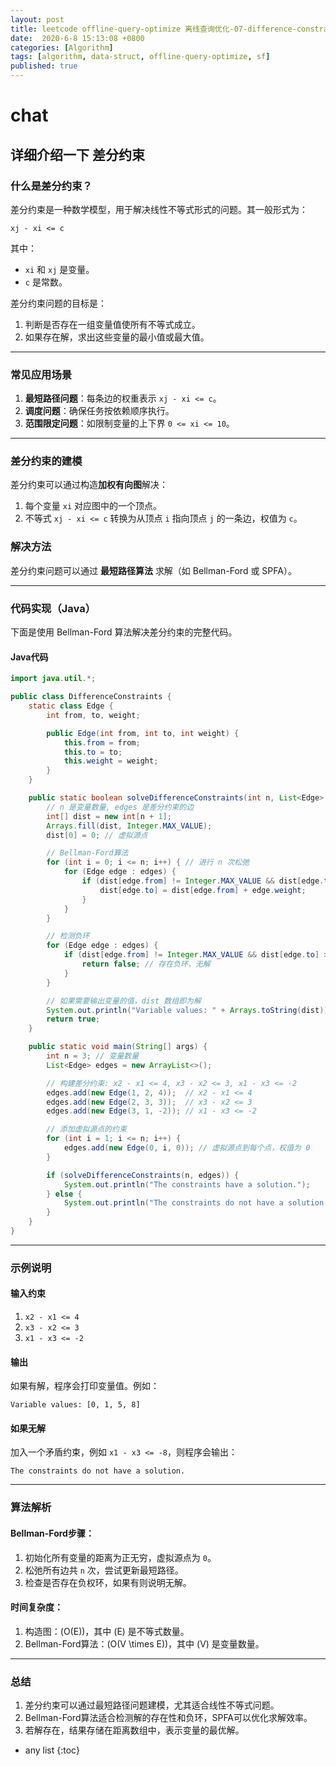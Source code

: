 ```yaml
---
layout: post
title: leetcode offline-query-optimize 离线查询优化-07-difference-constraints 差分约束
date:  2020-6-8 15:13:08 +0800
categories: [Algorithm]
tags: [algorithm, data-struct, offline-query-optimize, sf]
published: true
---
```



# chat


## 详细介绍一下 差分约束

### 什么是差分约束？

差分约束是一种数学模型，用于解决线性不等式形式的问题。其一般形式为：

```
xj - xi <= c
```

其中：
- `xi` 和 `xj` 是变量。
- `c` 是常数。

差分约束问题的目标是：
1. 判断是否存在一组变量值使所有不等式成立。
2. 如果存在解，求出这些变量的最小值或最大值。

---

### 常见应用场景

1. **最短路径问题**：每条边的权重表示 `xj - xi <= c`。
2. **调度问题**：确保任务按依赖顺序执行。
3. **范围限定问题**：如限制变量的上下界 `0 <= xi <= 10`。

---

### 差分约束的建模

差分约束可以通过构造**加权有向图**解决：
1. 每个变量 `xi` 对应图中的一个顶点。
2. 不等式 `xj - xi <= c` 转换为从顶点 `i` 指向顶点 `j` 的一条边，权值为 `c`。

### 解决方法

差分约束问题可以通过 **最短路径算法** 求解（如 Bellman-Ford 或 SPFA）。

---

### 代码实现（Java）

下面是使用 Bellman-Ford 算法解决差分约束的完整代码。

#### Java代码

```java
import java.util.*;

public class DifferenceConstraints {
    static class Edge {
        int from, to, weight;

        public Edge(int from, int to, int weight) {
            this.from = from;
            this.to = to;
            this.weight = weight;
        }
    }

    public static boolean solveDifferenceConstraints(int n, List<Edge> edges) {
        // n 是变量数量, edges 是差分约束的边
        int[] dist = new int[n + 1];
        Arrays.fill(dist, Integer.MAX_VALUE);
        dist[0] = 0; // 虚拟源点

        // Bellman-Ford算法
        for (int i = 0; i <= n; i++) { // 进行 n 次松弛
            for (Edge edge : edges) {
                if (dist[edge.from] != Integer.MAX_VALUE && dist[edge.to] > dist[edge.from] + edge.weight) {
                    dist[edge.to] = dist[edge.from] + edge.weight;
                }
            }
        }

        // 检测负环
        for (Edge edge : edges) {
            if (dist[edge.from] != Integer.MAX_VALUE && dist[edge.to] > dist[edge.from] + edge.weight) {
                return false; // 存在负环，无解
            }
        }

        // 如果需要输出变量的值，dist 数组即为解
        System.out.println("Variable values: " + Arrays.toString(dist));
        return true;
    }

    public static void main(String[] args) {
        int n = 3; // 变量数量
        List<Edge> edges = new ArrayList<>();

        // 构建差分约束: x2 - x1 <= 4, x3 - x2 <= 3, x1 - x3 <= -2
        edges.add(new Edge(1, 2, 4));  // x2 - x1 <= 4
        edges.add(new Edge(2, 3, 3));  // x3 - x2 <= 3
        edges.add(new Edge(3, 1, -2)); // x1 - x3 <= -2

        // 添加虚拟源点的约束
        for (int i = 1; i <= n; i++) {
            edges.add(new Edge(0, i, 0)); // 虚拟源点到每个点，权值为 0
        }

        if (solveDifferenceConstraints(n, edges)) {
            System.out.println("The constraints have a solution.");
        } else {
            System.out.println("The constraints do not have a solution.");
        }
    }
}
```

---

### 示例说明

#### 输入约束

1. `x2 - x1 <= 4`
2. `x3 - x2 <= 3`
3. `x1 - x3 <= -2`

#### 输出
如果有解，程序会打印变量值。例如：
```
Variable values: [0, 1, 5, 8]
```

#### 如果无解
加入一个矛盾约束，例如 `x1 - x3 <= -8`，则程序会输出：
```
The constraints do not have a solution.
```

---

### 算法解析

#### Bellman-Ford步骤：
1. 初始化所有变量的距离为正无穷，虚拟源点为 `0`。
2. 松弛所有边共 `n` 次，尝试更新最短路径。
3. 检查是否存在负权环，如果有则说明无解。

#### 时间复杂度：
1. 构造图：\(O(E)\)，其中 \(E\) 是不等式数量。
2. Bellman-Ford算法：\(O(V \times E)\)，其中 \(V\) 是变量数量。

---

### 总结

1. 差分约束可以通过最短路径问题建模，尤其适合线性不等式问题。
2. Bellman-Ford算法适合检测解的存在性和负环，SPFA可以优化求解效率。
3. 若解存在，结果存储在距离数组中，表示变量的最优解。


* any list
{:toc}